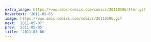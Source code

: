 ```yaml
---
extra_image: https://www.smbc-comics.com/comics/20110506after.gif
hovertext: '2011-05-06'
image: https://www.smbc-comics.com/comics/20110506.gif
next: '2011-05-07'
prev: '2011-05-05'
title: '2011-05-06'
---
```

